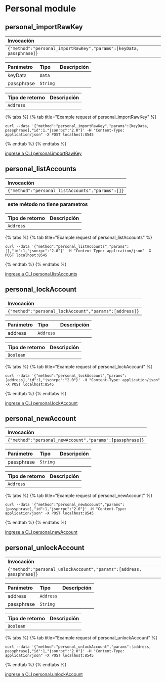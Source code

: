 # Personal module

## personal\_importRawKey

| Invocación |
| :--- |
| `{"method":"personal_importRawKey","params":[keyData, passphrase]}` |

| Parámetro | Tipo | Descripción |
| :--- | :--- | :--- |
| keyData | `Data` |  |
| passphrase | `String` |  |

| Tipo de retorno | Descripción |
| :--- | :--- |
| `Address` |  |

{% tabs %}
{% tab title="Example request of personal\_importRawKey" %}
```text
curl --data '{"method":"personal_importRawKey","params":[keyData, passphrase],"id":1,"jsonrpc":"2.0"}' -H "Content-Type: application/json" -X POST localhost:8545
```
{% endtab %}
{% endtabs %}

[ingrese a CLI personal.importRawKey](https://docs.nethermind.io/nethermind/nethermind-utilities/cli/personal#personal-importrawkey)

## personal\_listAccounts

| Invocación |
| :--- |
| `{"method":"personal_listAccounts","params":[]}` |

| este método no tiene parametros  |
| :--- |


| Tipo de retorno | Descripción |
| :--- | :--- |
| `Address` |  |

{% tabs %}
{% tab title="Example request of personal\_listAccounts" %}
```text
curl --data '{"method":"personal_listAccounts","params":[],"id":1,"jsonrpc":"2.0"}' -H "Content-Type: application/json" -X POST localhost:8545
```
{% endtab %}
{% endtabs %}

[ingrese a CLI personal.listAccounts](https://docs.nethermind.io/nethermind/nethermind-utilities/cli/personal#personal-listaccounts)

## personal\_lockAccount

| Invocación |
| :--- |
| `{"method":"personal_lockAccount","params":[address]}` |

| Parámetro | Tipo | Descripción |
| :--- | :--- | :--- |
| address | `Address` |  |

| Tipo de retorno | Descripción |
| :--- | :--- |
| `Boolean` |  |

{% tabs %}
{% tab title="Example request of personal\_lockAccount" %}
```text
curl --data '{"method":"personal_lockAccount","params":[address],"id":1,"jsonrpc":"2.0"}' -H "Content-Type: application/json" -X POST localhost:8545
```
{% endtab %}
{% endtabs %}

[ingrese a CLI personal.lockAccount](https://docs.nethermind.io/nethermind/nethermind-utilities/cli/personal#personal-lockaccount)

## personal\_newAccount

| Invocación |
| :--- |
| `{"method":"personal_newAccount","params":[passphrase]}` |

| Parámetro | Tipo | Descripción |
| :--- | :--- | :--- |
| passphrase | `String` |  |

| Tipo de retorno | Descripción |
| :--- | :--- |
| `Address` |  |

{% tabs %}
{% tab title="Example request of personal\_newAccount" %}
```text
curl --data '{"method":"personal_newAccount","params":[passphrase],"id":1,"jsonrpc":"2.0"}' -H "Content-Type: application/json" -X POST localhost:8545
```
{% endtab %}
{% endtabs %}

[ingrese a CLI personal.newAccount](https://docs.nethermind.io/nethermind/nethermind-utilities/cli/personal#personal-newaccount)

## personal\_unlockAccount

| Invocación |
| :--- |
| `{"method":"personal_unlockAccount","params":[address, passphrase]}` |

| Parámetro | Tipo | Descripción |
| :--- | :--- | :--- |
| address | `Address` |  |
| passphrase | `String` |  |

| Tipo de retorno | Descripción |
| :--- | :--- |
| `Boolean` |  |

{% tabs %}
{% tab title="Example request of personal\_unlockAccount" %}
```text
curl --data '{"method":"personal_unlockAccount","params":[address, passphrase],"id":1,"jsonrpc":"2.0"}' -H "Content-Type: application/json" -X POST localhost:8545
```
{% endtab %}
{% endtabs %}

[ingrese a CLI personal.unlockAccount](https://docs.nethermind.io/nethermind/nethermind-utilities/cli/personal#personal-unlockaccount)

